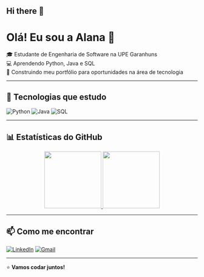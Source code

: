 ## Hi there 👋

# Olá! Eu sou a Alana 👋

🎓 Estudante de Engenharia de Software na UPE Garanhuns  
💻 Aprendendo Python, Java e SQL  
🚀 Construindo meu portfólio para oportunidades na área de tecnologia

---

## 🚀 Tecnologias que estudo

![Python](https://img.shields.io/badge/Python-3776AB?style=for-the-badge&logo=python&logoColor=white)
![Java](https://img.shields.io/badge/Java-ED8B00?style=for-the-badge&logo=openjdk&logoColor=white)
![SQL](https://img.shields.io/badge/SQL-4479A1?style=for-the-badge&logo=mysql&logoColor=white)

---

## 📊 Estatísticas do GitHub

<div align="center">
  <a href="https://github.com/alana-britoc">
    <img height="150em" src="https://github-readme-stats.vercel.app/api?username=alana-britoc&show_icons=true&theme=dark&include_all_commits=true&count_private=true"/>
    <img height="150em" src="https://github-readme-stats.vercel.app/api/top-langs/?username=alana-britoc&layout=compact&langs_count=7&theme=dark"/>
  </a>
</div>

---

## 📫 Como me encontrar

[![LinkedIn](https://img.shields.io/badge/LinkedIn-0077B5?style=for-the-badge&logo=linkedin&logoColor=white)](#)
[![Gmail](https://img.shields.io/badge/Email-D14836?style=for-the-badge&logo=gmail&logoColor=white)](mailto:seuemail@exemplo.com)

---

⭐ **Vamos codar juntos!**

